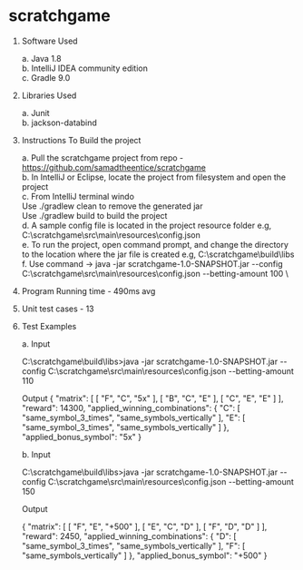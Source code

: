 # scratchgame

1. Software Used

	a. Java 1.8\
	b. IntelliJ IDEA community edition\
	c. Gradle 9.0

2. Libraries Used

	a. Junit\
	b. jackson-databind

3. Instructions To Build the project


	a. Pull the scratchgame project from repo - https://github.com/samadtheentice/scratchgame \
	b. In IntelliJ or Eclipse, locate the project from filesystem and open the project \
	c. From IntelliJ terminal windo \
		Use ./gradlew clean to remove the generated jar \
		Use ./gradlew build to build the project \
	d. A sample config file is located in the project resource folder e.g, C:\scratchgame\src\main\resources\config.json \
	e. To run the project, open command prompt, and change the directory to the location where the jar file is created e.g, C:\scratchgame\build\libs \
	f. Use command -> java -jar scratchgame-1.0-SNAPSHOT.jar --config C:\scratchgame\src\main\resources\config.json --betting-amount 100 \


4. Program Running time - 490ms avg

5. Unit test cases - 13

6. Test Examples


	a. Input

	C:\scratchgame\build\libs>java -jar scratchgame-1.0-SNAPSHOT.jar --config C:\scratchgame\src\main\resources\config.json --betting-amount 110


	Output
	{
		"matrix": [
			[
				"F",
				"C",
				"5x"
			],
			[
				"B",
				"C",
				"E"
			],
			[
				"C",
				"E",
				"E"
			]
		],
		"reward": 14300,
		"applied_winning_combinations": {
			"C": [
				"same_symbol_3_times",
				"same_symbols_vertically"
			],
			"E": [
				"same_symbol_3_times",
				"same_symbols_vertically"
			]
		},
		"applied_bonus_symbol": "5x"
	}

	b. Input

	C:\scratchgame\build\libs>java -jar scratchgame-1.0-SNAPSHOT.jar --config C:\scratchgame\src\main\resources\config.json --betting-amount 150

	Output

	{
		"matrix": [
			[
				"F",
				"E",
				"+500"
			],
			[
				"E",
				"C",
				"D"
			],
			[
				"F",
				"D",
				"D"
			]
		],
		"reward": 2450,
		"applied_winning_combinations": {
			"D": [
				"same_symbol_3_times",
				"same_symbols_vertically"
			],
			"F": [
				"same_symbols_vertically"
			]
		},
		"applied_bonus_symbol": "+500"
	}



